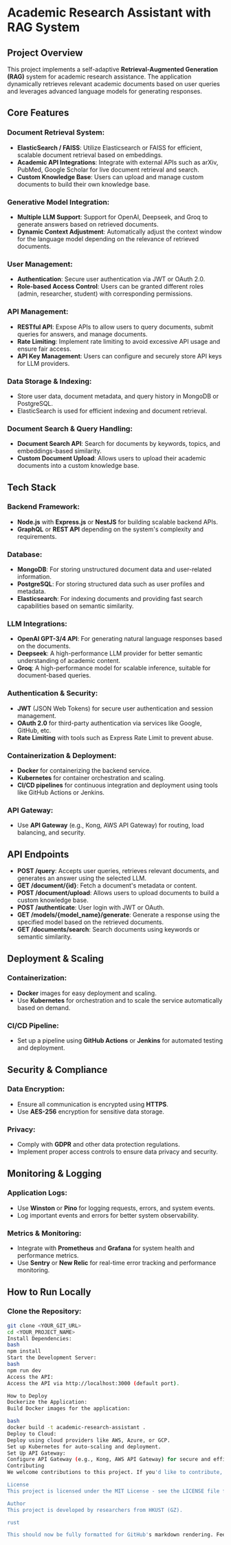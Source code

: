 # Academic Research Assistant with RAG System

## Project Overview
This project implements a self-adaptive **Retrieval-Augmented Generation (RAG)** system for academic research assistance. The application dynamically retrieves relevant academic documents based on user queries and leverages advanced language models for generating responses.

## Core Features

### Document Retrieval System:
- **ElasticSearch / FAISS**: Utilize Elasticsearch or FAISS for efficient, scalable document retrieval based on embeddings.
- **Academic API Integrations**: Integrate with external APIs such as arXiv, PubMed, Google Scholar for live document retrieval and search.
- **Custom Knowledge Base**: Users can upload and manage custom documents to build their own knowledge base.

### Generative Model Integration:
- **Multiple LLM Support**: Support for OpenAI, Deepseek, and Groq to generate answers based on retrieved documents.
- **Dynamic Context Adjustment**: Automatically adjust the context window for the language model depending on the relevance of retrieved documents.

### User Management:
- **Authentication**: Secure user authentication via JWT or OAuth 2.0.
- **Role-based Access Control**: Users can be granted different roles (admin, researcher, student) with corresponding permissions.

### API Management:
- **RESTful API**: Expose APIs to allow users to query documents, submit queries for answers, and manage documents.
- **Rate Limiting**: Implement rate limiting to avoid excessive API usage and ensure fair access.
- **API Key Management**: Users can configure and securely store API keys for LLM providers.

### Data Storage & Indexing:
- Store user data, document metadata, and query history in MongoDB or PostgreSQL.
- ElasticSearch is used for efficient indexing and document retrieval.

### Document Search & Query Handling:
- **Document Search API**: Search for documents by keywords, topics, and embeddings-based similarity.
- **Custom Document Upload**: Allows users to upload their academic documents into a custom knowledge base.

## Tech Stack

### Backend Framework:
- **Node.js** with **Express.js** or **NestJS** for building scalable backend APIs.
- **GraphQL** or **REST API** depending on the system's complexity and requirements.

### Database:
- **MongoDB**: For storing unstructured document data and user-related information.
- **PostgreSQL**: For storing structured data such as user profiles and metadata.
- **Elasticsearch**: For indexing documents and providing fast search capabilities based on semantic similarity.

### LLM Integrations:
- **OpenAI GPT-3/4 API**: For generating natural language responses based on the documents.
- **Deepseek**: A high-performance LLM provider for better semantic understanding of academic content.
- **Groq**: A high-performance model for scalable inference, suitable for document-based queries.

### Authentication & Security:
- **JWT** (JSON Web Tokens) for secure user authentication and session management.
- **OAuth 2.0** for third-party authentication via services like Google, GitHub, etc.
- **Rate Limiting** with tools such as Express Rate Limit to prevent abuse.

### Containerization & Deployment:
- **Docker** for containerizing the backend service.
- **Kubernetes** for container orchestration and scaling.
- **CI/CD pipelines** for continuous integration and deployment using tools like GitHub Actions or Jenkins.

### API Gateway:
- Use **API Gateway** (e.g., Kong, AWS API Gateway) for routing, load balancing, and security.

## API Endpoints

- **POST /query**: Accepts user queries, retrieves relevant documents, and generates an answer using the selected LLM.
- **GET /document/{id}**: Fetch a document's metadata or content.
- **POST /document/upload**: Allows users to upload documents to build a custom knowledge base.
- **POST /authenticate**: User login with JWT or OAuth.
- **GET /models/{model_name}/generate**: Generate a response using the specified model based on the retrieved documents.
- **GET /documents/search**: Search documents using keywords or semantic similarity.

## Deployment & Scaling

### Containerization:
- **Docker** images for easy deployment and scaling.
- Use **Kubernetes** for orchestration and to scale the service automatically based on demand.

### CI/CD Pipeline:
- Set up a pipeline using **GitHub Actions** or **Jenkins** for automated testing and deployment.

## Security & Compliance

### Data Encryption:
- Ensure all communication is encrypted using **HTTPS**.
- Use **AES-256** encryption for sensitive data storage.

### Privacy:
- Comply with **GDPR** and other data protection regulations.
- Implement proper access controls to ensure data privacy and security.

## Monitoring & Logging

### Application Logs:
- Use **Winston** or **Pino** for logging requests, errors, and system events.
- Log important events and errors for better system observability.

### Metrics & Monitoring:
- Integrate with **Prometheus** and **Grafana** for system health and performance metrics.
- Use **Sentry** or **New Relic** for real-time error tracking and performance monitoring.

## How to Run Locally

### Clone the Repository:
```bash
git clone <YOUR_GIT_URL>
cd <YOUR_PROJECT_NAME>
Install Dependencies:
bash
npm install
Start the Development Server:
bash
npm run dev
Access the API:
Access the API via http://localhost:3000 (default port).

How to Deploy
Dockerize the Application:
Build Docker images for the application:

bash
docker build -t academic-research-assistant .
Deploy to Cloud:
Deploy using cloud providers like AWS, Azure, or GCP.
Set up Kubernetes for auto-scaling and deployment.
Set Up API Gateway:
Configure API Gateway (e.g., Kong, AWS API Gateway) for secure and efficient routing.
Contributing
We welcome contributions to this project. If you'd like to contribute, please fork the repository and submit a pull request with your changes.

License
This project is licensed under the MIT License - see the LICENSE file for details.

Author
This project is developed by researchers from HKUST (GZ).

rust

This should now be fully formatted for GitHub's markdown rendering. Feel free to use it!







